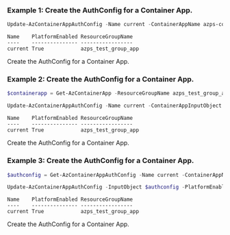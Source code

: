 ### Example 1: Create the AuthConfig for a Container App.
```powershell
Update-AzContainerAppAuthConfig -Name current -ContainerAppName azps-containerapp-2 -ResourceGroupName azps_test_group_app -PlatformEnabled -GlobalValidationUnauthenticatedClientAction RedirectToLoginPage -IdentityProvider $identity
```

```output
Name    PlatformEnabled ResourceGroupName
----    --------------- -----------------
current True            azps_test_group_app
```

Create the AuthConfig for a Container App.

### Example 2: Create the AuthConfig for a Container App.
```powershell
$containerapp = Get-AzContainerApp -ResourceGroupName azps_test_group_app -Name azps-containerapp-2

Update-AzContainerAppAuthConfig -Name current -ContainerAppInputObject $containerapp -PlatformEnabled -GlobalValidationUnauthenticatedClientAction RedirectToLoginPage -IdentityProvider $identity
```

```output
Name    PlatformEnabled ResourceGroupName
----    --------------- -----------------
current True            azps_test_group_app
```

Create the AuthConfig for a Container App.

### Example 3: Create the AuthConfig for a Container App.
```powershell
$authconfig = Get-AzContainerAppAuthConfig -Name current -ContainerAppName azps-containerapp-2 -ResourceGroupName azps_test_group_app

Update-AzContainerAppAuthConfig -InputObject $authconfig -PlatformEnabled -GlobalValidationUnauthenticatedClientAction RedirectToLoginPage -IdentityProvider $identity
```

```output
Name    PlatformEnabled ResourceGroupName
----    --------------- -----------------
current True            azps_test_group_app
```

Create the AuthConfig for a Container App.